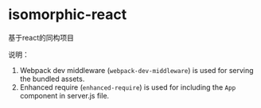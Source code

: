 # isomorphic-react

基于react的同构项目

说明：

1. Webpack dev middleware (`webpack-dev-middleware`) is used for serving the bundled assets.
2. Enhanced require (`enhanced-require`) is used for including the `App` component in server.js file.

